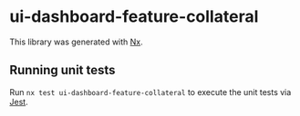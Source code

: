 # ui-dashboard-feature-collateral

This library was generated with [Nx](https://nx.dev).

## Running unit tests

Run `nx test ui-dashboard-feature-collateral` to execute the unit tests via [Jest](https://jestjs.io).
